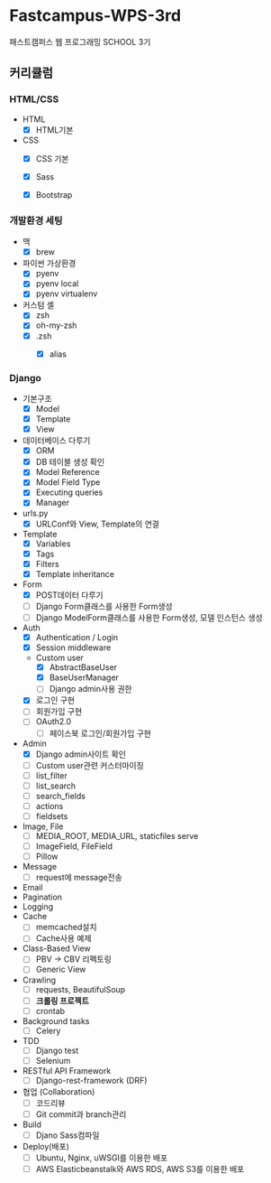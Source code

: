 # Fastcampus-WPS-3rd
패스트캠퍼스 웹 프로그래밍 SCHOOL 3기


## 커리큘럼

### HTML/CSS

- HTML
	- [x] HTML기본
- CSS
	- [x] CSS 기본
	- [x] Sass
	- [x] Bootstrap


### 개발환경 세팅

- 맥
	- [x] brew
- 파이썬 가상환경
	- [x] pyenv
	- [x] pyenv local
	- [x] pyenv virtualenv
- 커스텀 셸
	- [x] zsh
	- [x] oh-my-zsh
	- [x] .zsh
		- [x] alias


### Django

- 기본구조
	- [x] Model
	- [x] Template
	- [x] View
- 데이터베이스 다루기
	- [x] ORM
	- [x] DB 테이블 생성 확인
	- [x] Model Reference
	- [x] Model Field Type
	- [x] Executing queries
	- [x] Manager
- urls.py
	- [x] URLConf와 View, Template의 연결
- Template
	- [x] Variables
	- [x] Tags
	- [x] Filters
	- [x] Template inheritance
- Form
	- [x] POST데이터 다루기
	- [ ] Django Form클래스를 사용한 Form생성
	- [ ] Django ModelForm클래스를 사용한 Form생성, 모델 인스턴스 생성
- Auth
	- [x] Authentication / Login
	- [x] Session middleware
	- Custom user
		- [x] AbstractBaseUser
		- [x] BaseUserManager
		- [ ] Django admin사용 권한
	- [x] 로그인 구현
	- [ ] 회원가입 구현
	- [ ] OAuth2.0
		- [ ] 페이스북 로그인/회원가입 구현
- Admin
	- [x] Django admin사이트 확인
	- [ ] Custom user관련 커스터마이징
	- [ ] list_filter
	- [ ] list_search
	- [ ] search_fields
	- [ ] actions
	- [ ] fieldsets
- Image, File
	- [ ] MEDIA_ROOT, MEDIA_URL, staticfiles serve
	- [ ] ImageField, FileField
	- [ ] Pillow
- Message
	- [ ] request에 message전송
- Email
- Pagination
- Logging
- Cache
	- [ ] memcached설치
	- [ ] Cache사용 예제
- Class-Based View
	- [ ] PBV -> CBV 리펙토링
	- [ ] Generic View
- Crawling
	- [ ] requests, BeautifulSoup
	- [ ] **크롤링 프로젝트**
	- [ ] crontab
- Background tasks
	- [ ] Celery
- TDD
	- [ ] Django test
	- [ ] Selenium
- RESTful API Framework
	- [ ] Django-rest-framework (DRF)
- 협업 (Collaboration)
	- [ ] 코드리뷰
	- [ ] Git commit과 branch관리
- Build
	- [ ] Djano Sass컴파일
- Deploy(배포)
	- [ ] Ubuntu, Nginx, uWSGI를 이용한 배포
	- [ ] AWS Elasticbeanstalk와 AWS RDS, AWS S3를 이용한 배포
